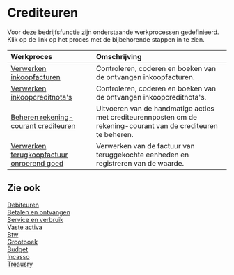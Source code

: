 # Crediteuren

Voor deze bedrijfsfunctie zijn onderstaande werkprocessen gedefinieerd. Klik op de link op het proces met de bijbehorende stappen in te zien.

Werkproces | Omschrijving
:--- | :---
[Verwerken inkoopfacturen](verwerken-inkoopfacturen/) | Controleren, coderen en boeken van de ontvangen inkoopfacturen.
[Verwerken inkoopcreditnota's](verwerken-inkoopcreditnotas/) | Controleren, coderen en boeken van de ontvangen inkoopcreditnota's.
[Beheren rekening-courant crediteuren](beheren-rekening-courant-crediteuren/) | Uitvoeren van de handmatige acties met crediteurennposten  om de rekening-courant van de crediteuren te beheren.
[Verwerken terugkoopfactuur onroerend goed](verwerken-terugkoopfactuur-onroerend-goed/) | Verwerken van de factuur van teruggekochte eenheden en registreren van de waarde.

## Zie ook

[Debiteuren](../debiteuren/)  
[Betalen en ontvangen](../betalen-en-ontvangen/)  
[Service en verbruik](../service-en-verbruik/)  
[Vaste activa](../vaste-activa/)  
[Btw](../btw/)  
[Grootboek](../grootboek/)  
[Budget](../budget/)  
[Incasso](../incasso/)  
[Treausry](../treasury/)

